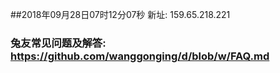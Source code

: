 ##2018年09月28日07时12分07秒 新址: 159.65.218.221
### 兔友常见问题及解答: https://github.com/wanggonging/d/blob/w/FAQ.md
